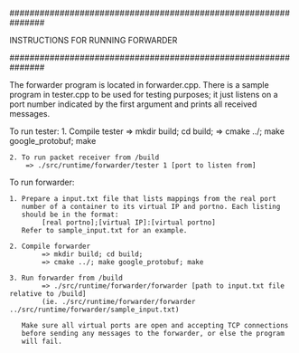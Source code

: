 ###############################################################

INSTRUCTIONS FOR RUNNING FORWARDER

###############################################################

The forwarder program is located in forwarder.cpp. There is a sample
program in tester.cpp to be used for testing purposes; it just
listens on a port number indicated by the first argument and prints
all received messages.

To run tester:
    1. Compile tester
        => mkdir build; cd build; 
        => cmake ../; make google_protobuf; make
        
    2. To run packet receiver from /build
        => ./src/runtime/forwarder/tester 1 [port to listen from]

To run forwarder:

    1. Prepare a input.txt file that lists mappings from the real port
       number of a container to its virtual IP and portno. Each listing
       should be in the format:
            [real portno];[virtual IP]:[virtual portno]
       Refer to sample_input.txt for an example.

    2. Compile forwarder
            => mkdir build; cd build; 
            => cmake ../; make google_protobuf; make
            
    3. Run forwarder from /build
            => ./src/runtime/forwarder/forwarder [path to input.txt file relative to /build]
            (ie. ./src/runtime/forwarder/forwarder  ../src/runtime/forwarder/sample_input.txt)
            
       Make sure all virtual ports are open and accepting TCP connections
       before sending any messages to the forwarder, or else the program
       will fail.



